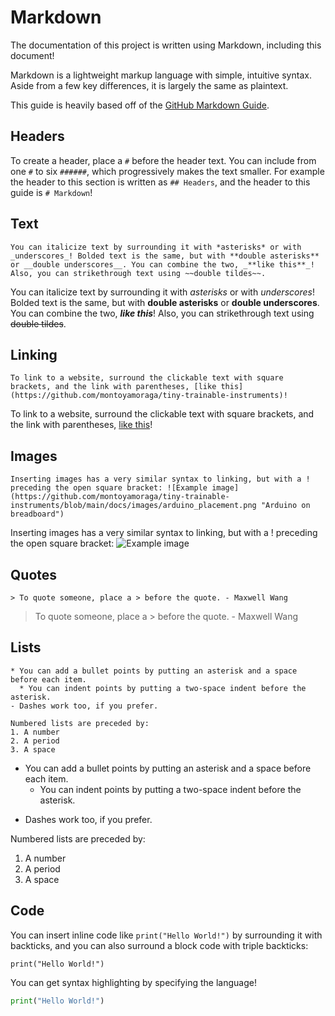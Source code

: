 # Markdown

The documentation of this project is written using Markdown, including this document!

Markdown is a lightweight markup language with simple, intuitive syntax. Aside from a few key differences, it is largely the same as plaintext.

This guide is heavily based off of the [GitHub Markdown Guide](https://guides.github.com/features/mastering-markdown/).

## Headers
To create a header, place a `#` before the header text. You can include from one `#` to six `######`, which progressively makes the text smaller. For example the header to this section is written as `## Headers`, and the header to this guide is `# Markdown`!

## Text

```
You can italicize text by surrounding it with *asterisks* or with _underscores_! Bolded text is the same, but with **double asterisks** or __double underscores__. You can combine the two, _**like this**_! Also, you can strikethrough text using ~~double tildes~~.
```

You can italicize text by surrounding it with *asterisks* or with _underscores_! Bolded text is the same, but with **double asterisks** or __double underscores__. You can combine the two, ***like this***! Also, you can strikethrough text using ~~double tildes~~.

## Linking

```
To link to a website, surround the clickable text with square brackets, and the link with parentheses, [like this](https://github.com/montoyamoraga/tiny-trainable-instruments)!
```

To link to a website, surround the clickable text with square brackets, and the link with parentheses, [like this](https://github.com/montoyamoraga/tiny-trainable-instruments)!

## Images

```
Inserting images has a very similar syntax to linking, but with a ! preceding the open square bracket: ![Example image](https://github.com/montoyamoraga/tiny-trainable-instruments/blob/main/docs/images/arduino_placement.png "Arduino on breadboard")
```

Inserting images has a very similar syntax to linking, but with a ! preceding the open square bracket: ![Example image](https://github.com/montoyamoraga/tiny-trainable-instruments/blob/main/docs/images/arduino_placement.png "Arduino on breadboard")

## Quotes

```
> To quote someone, place a > before the quote. - Maxwell Wang
```

> To quote someone, place a > before the quote. - Maxwell Wang

## Lists
```
* You can add a bullet points by putting an asterisk and a space before each item.
  * You can indent points by putting a two-space indent before the asterisk.
- Dashes work too, if you prefer.

Numbered lists are preceded by:
1. A number
2. A period
3. A space
```

* You can add a bullet points by putting an asterisk and a space before each item.
  * You can indent points by putting a two-space indent before the asterisk.
- Dashes work too, if you prefer.

Numbered lists are preceded by:
1. A number
2. A period
3. A space

## Code

You can insert inline code like `print("Hello World!")` by surrounding it with backticks, and you can also surround a block code with triple backticks:

```
print("Hello World!")
```
You can get syntax highlighting by specifying the language!

```python
print("Hello World!")
```
